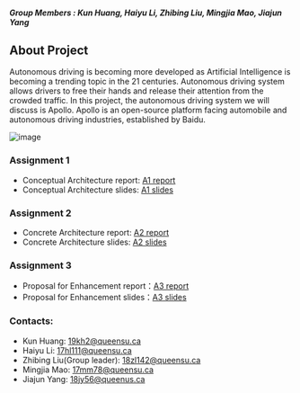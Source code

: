 ##### Group Members : Kun Huang, Haiyu Li, Zhibing Liu, Mingjia Mao, Jiajun Yang  

## About Project
Autonomous driving is becoming more developed as Artificial Intelligence is becoming a trending topic in the 21 centuries. Autonomous driving system allows drivers to free their hands and release their attention from the crowded traffic. In this project, the autonomous driving system we will discuss is Apollo. Apollo is an open-source platform facing automobile and autonomous driving industries, established by Baidu.

![image](https://www.neousys-tech.com/images/discover/success-baidu_apollo-auto-driving-car.jpg)

### Assignment 1
+ Conceptual Architecture report: [A1 report](https://drive.google.com/file/d/1BkUJyja6q_rCNVKKnQvMUvVijX9bMbfU/view?usp=sharing)
+ Conceptual Architecture slides: [A1 slides](https://docs.google.com/presentation/d/1L3i7kXPBWAl7K9H2e6mCajbkzuGQTcji/edit?usp=sharing&ouid=102545189150725699178&rtpof=true&sd=true)

### Assignment 2
+ Concrete Architecture report: [A2 report](https://drive.google.com/file/d/1fVJCgtikodn2vtenReN4ciwH9kwkp-af/view?usp=sharing)
+ Concrete Architecture slides: [A2 slides](https://docs.google.com/presentation/d/1cuHlCR-UgAs6UmeGpq904gsqtwOSYpdA/edit?usp=sharing&ouid=102545189150725699178&rtpof=true&sd=true)

### Assignment 3
+ Proposal for Enhancement report：[A3 report](https://drive.google.com/file/d/19Vau_9lFtIV1q6u2aYtSbeHbGd6SoZ0-/view?usp=sharing)
+ Proposal for Enhancement slides：[A3 slides](https://devvv121.github.io/)

### Contacts:
+ Kun Huang: 19kh2@queensu.ca 
+ Haiyu Li: 17hl111@queensu.ca 
+ Zhibing Liu(Group leader): 18zl142@queensu.ca 
+ Mingjia Mao: 17mm78@queensu.ca 
+ Jiajun Yang: 18jy56@queenus.ca





